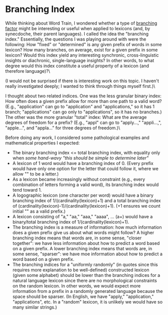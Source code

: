 # Branching Index

While thinking about Word Train, I wondered whether a type of [branching factor](https://en.wikipedia.org/wiki/Branching_factor) might be interesting or useful when applied to lexicons (and, by synecdoche, their parent languages). I called the idea the "branching index." Essentially, the questions I was playing around with were the following: How "fixed" or "determined" is any given prefix of words in some lexicon? How many branches, on average, exist for a given prefix in some lexicon? Would this index yield any interesting synchronic, cross-linguistic insights or diachronic, single-language insights? In other words, to what degree would this index constitute a useful property of a lexicon (and therefore language)?\

(I would not be surprised if there is interesting work on this topic. I haven't really investigated deeply; I  wanted to think through things myself first.)\

I thought about two related indices. One was the less granular binary index: How often does a given prefix allow for more than one path to a valid word? (E.g., "application" can go to "application" and "applications," so it has 1 branch; "applications" can go only to "applications", so it has no branches.) The other was the more granular "total" index: What are the average degrees of freedom for a prefix? (E.g., "appl" can go to "apply...," "appli...,", "apple...", and "appla..." for three degrees of freedom.)\

Before doing any work, I considered some pathological examples and mathematical properties I expected:
* The binary branching index <= total branching index, with equality only when *some hand-wavy "this should be simple to determine later"*
* A lexicon of 1 word would have a branching index of 0. (Every prefix would have only one option for the letter that could follow it, where we allow "" to be a letter.)
* As a lexicon became increasingly without constraint (e.g., every combination of letters forming a valid word), its branching index would tend toward 1.
* A logographic lexicon (one character per word) would have a binary branching index of 1/(cardinality(lexicon)+1) and a total branching index of (cardinality(lexicon)-1)/(cardinality(lexicon)+1). (+1 ensures we count initial "" as a valid prefix.)
* A lexicon consisting of "a," "aa," "aaa," "aaaa", ... (a+) would have a binary/total branching index of 1/(cardinality(lexicon)+1).
* The branching index is a measure of information: how much information does a given prefix give us about what words might follow? A higher branching index means that words are, in some sense, "closer together": we have less information about how to predict a word based on a given prefix. A lower branching index means that words are, in some sense, "sparser": we have moe information about how to predict a word based on a given prefix.
* The branching indices for a "uniformly randomly" (in quotes since this requires more explanation to be well-defined) constructed lexicon (given some alphabet) should be lower than the branching indices for a natural language lexicon since there are no morphological constraints on the random lexicon. In other words, we would expect more information from a prefix in a randomly generated language because the space should be sparser. (In English, we have "apply," "application," "applications", etc. In a "random" lexicon, it is unlikely we would have so many similar strings.)